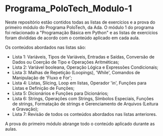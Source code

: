 # Programa_PoloTech_Modulo-1

Neste repositório estão contidos todas as listas de exercícios e a prova do primeiro módulo do Programa PoloTech, da Ada.
O módulo 1 do programa foi relacionado a "Programação Básica em Python" e as listas de exercícios foram divididas de acordo com o conteúdo aplicado em cada aula.

Os conteúdos abordados nas listas são:

- Lista 1: Variáveis, Tipos de Variáveis, Entradas e Saídas, Conversão de Dados ou Coerção de Tipo e Operações Aritméticas;
- Lista 2: Variável booleana, Operação Lógica e Expressões Condicionais;
- Lista 3: Malhas de Repetição (Loopings), 'While', Comandos de Manipulação de 'Fluxo e For';
- Lista 4: Listas, Slicing, Loop em listas, Operador 'in', Funções para Listas e Definição de Funções;
- Lista 5: Dicionários e Funções para Dicionários;
- Lista 6: Strings, Operações com Strings, Símbolos Especiais, Funções de strings, Formatação de strings e Gerenciamento de Arquivos (Leitura e Gravação);
- Lista 7: Revisão de todos os conteúdos abordados nas listas anteriores.

A prova do primeiro módulo abrange todo o conteúdo aplicado durante as aulas.
